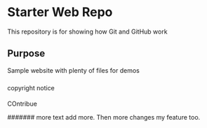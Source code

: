 # Starter Web Repo

This repository is for showing how Git and GitHub work

## Purpose

Sample website with plenty of files for demos

###
copyright notice

####
COntribue

#######
more text add more.  Then more changes my feature too. 
